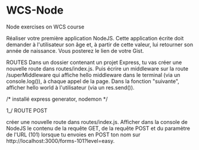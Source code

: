 # WCS-Node
Node exercises on WCS course

Réaliser votre première application NodeJS. Cette application écrite doit demander à l'utilisateur son âge et, à partir de cette valeur, lui retourner son année de naissance. Vous posterez le lien de votre Gist.

ROUTES
Dans un dossier contenant un projet Express, tu vas créer une nouvelle route dans routes/index.js. Puis écrire un middleware sur la route /superMiddleware qui affiche hello middleware dans le terminal (via un console.log()), à chaque appel de la page. Dans la fonction "suivante", afficher hello world à l'utilisateur (via un res.send()).

/* installé express generator, nodemon */

1_/ ROUTE POST

 créer une nouvelle route dans routes/index.js. Afficher dans la console de NodeJS le contenu de la requête GET, de la requête POST et du paramètre de l'URL (101) lorsque tu envoies en POST ton nom sur http://localhost:3000/forms-101?level=easy.
